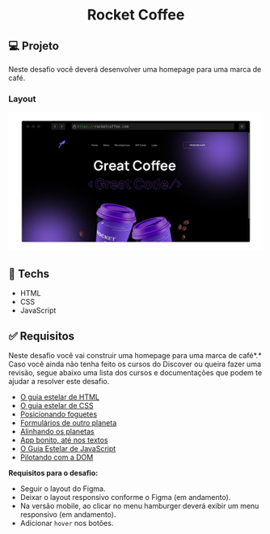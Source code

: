 <h1 align="center"> Rocket Coffee</h1>

## 💻 Projeto

Neste desafio você deverá desenvolver uma homepage para uma marca de café.

### Layout

<img src="./.github/rocketcoffee-web.png" alt="layout rocket coffee"/>

## 🚀 **Techs**

- HTML
- CSS
- JavaScript

## ✅ **Requisitos**

Neste desafio você vai construir uma homepage para uma marca de café*.* Caso você ainda não tenha feito os cursos do Discover ou queira fazer uma revisão, segue abaixo uma lista dos cursos e documentações que podem te ajudar a resolver este desafio.

- [O guia estelar de HTML](https://app.rocketseat.com.br/node/o-guia-estelar-de-html)
- [O guia estelar de CSS](https://app.rocketseat.com.br/node/o-guia-estelar-de-css)
- [Posicionando foguetes](https://app.rocketseat.com.br/node/posicionando-foguetes)
- [Formulários de outro planeta](https://app.rocketseat.com.br/node/formularios-de-outro-planeta)
- [Alinhando os planetas](https://app.rocketseat.com.br/node/flexbox)
- [App bonito, até nos textos](https://app.rocketseat.com.br/node/flexbox)
- [O Guia Estelar de JavaScript](https://app.rocketseat.com.br/node/o-guia-estelar-de-java-script)
- [Pilotando com a DOM](https://app.rocketseat.com.br/node/pilotando-com-a-dom)

**Requisitos para o desafio:**

- Seguir o layout do Figma.
- Deixar o layout responsivo conforme o Figma (em andamento).
- Na versão mobile, ao clicar no menu hamburger deverá exibir um menu responsivo (em andamento).
- Adicionar `hover` nos botões.
